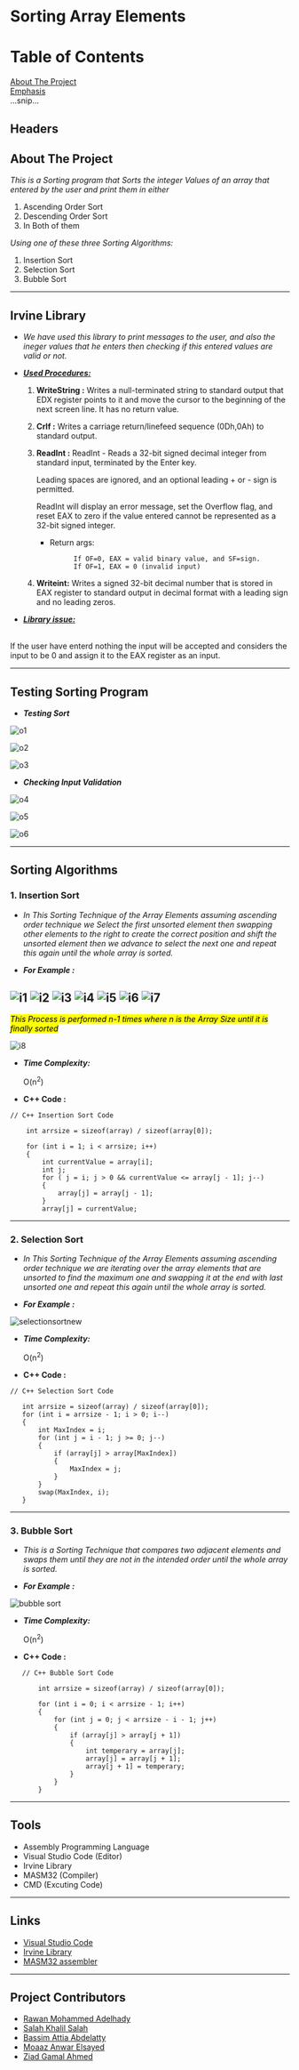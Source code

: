 <!--Bassim Attia
Rawan Mohammed
Ziad Gamal
Salah Khalil
Moaaz Anwar-->

# Sorting Array Elements
# Table of Contents  
[About The Project](#About-The-Project)  
[Emphasis](#emphasis)  
...snip...    
<a name="headers"/>
## Headers
## About The Project
*This is a Sorting program that Sorts the integer Values of an array that entered by the user 
and print them in either*
1. Ascending Order Sort
2. Descending Order Sort
3. In Both of them

*Using one of these three Sorting Algorithms:*
1. Insertion Sort
2. Selection Sort
3. Bubble Sort
***
## Irvine Library
* *We have used this library to print messages to the user, and also the ineger values that he enters then checking if this entered values are valid or not.*

* ***<ins>Used Procedures:</ins>***
    1. **WriteString :**  Writes a null-terminated string to standard output that EDX register points to it and move the cursor to the beginning of the next screen line. It has no return value.
    2. **Crlf :** Writes a carriage return/linefeed sequence (0Dh,0Ah) to standard output.
    3. **ReadInt :** ReadInt - Reads a 32-bit signed decimal integer from standard input, terminated by the Enter key.

        Leading spaces are ignored, and an optional leading + or - sign is permitted.

         ReadInt will display an error message, set the Overflow flag, and reset EAX to zero if the value entered cannot be represented as a 32-bit signed integer.

         - Return args:
         
                     If OF=0, EAX = valid binary value, and SF=sign.
                     If OF=1, EAX = 0 (invalid input)
                     
    4. **Writeint:** Writes a signed 32-bit decimal number that is stored in EAX register to standard output in decimal format with a leading sign and no leading zeros.
* ***<ins>Library issue:</ins>***
<br>
         If the user have enterd nothing the input will be accepted and considers the input to be 0 and assign it to the EAX register as an input.
         
         
***

## Testing Sorting Program
* ***Testing Sort***

![o1](https://user-images.githubusercontent.com/47761503/148268481-39473cd7-f20e-4ce4-b25c-d9352417b174.PNG)

![o2](https://user-images.githubusercontent.com/47761503/148268525-d818368d-865f-410b-b7ac-247867a48c38.PNG)

![o3](https://user-images.githubusercontent.com/47761503/148270028-cc44f6b3-2ea0-4c4e-b41e-89088e28792f.PNG)

* ***Checking Input Validation***

![o4](https://user-images.githubusercontent.com/47761503/148270335-d8da02c1-8c5d-4cb7-979e-fece182c515a.PNG)

![o5](https://user-images.githubusercontent.com/47761503/148270378-98ce29f8-85a7-4b2a-ae35-a02145218b4b.PNG)

![o6](https://user-images.githubusercontent.com/47761503/148270423-69523d4d-0c73-420b-9da4-7d7dbd5c4647.PNG)


***

## Sorting Algorithms
### 1. Insertion Sort 

*   *In This Sorting Technique of the Array Elements assuming ascending order technique we Select the first unsorted element then swapping other elements to the right to create the correct position and shift the unsorted element then we advance to select the next one and repeat this again until the whole array is sorted.*


* **_For Example :_**

![i1](https://user-images.githubusercontent.com/47761503/148007906-2e9e987e-635e-4888-8c17-b017cb5035e2.PNG)
![i2](https://user-images.githubusercontent.com/47761503/148007911-2bad673b-f755-4520-bffa-59f4e615d36f.PNG)
![i3](https://user-images.githubusercontent.com/47761503/148007913-a9ec273d-658e-4fb1-be69-5f74e7b5a2fb.PNG)
![i4](https://user-images.githubusercontent.com/47761503/148007914-641eabde-3408-42f4-8c90-3d5783cf0e8b.PNG)
![i5](https://user-images.githubusercontent.com/47761503/148007919-5a2d96c5-1d4e-4a8c-9470-f2172e88efdb.PNG)
![i6](https://user-images.githubusercontent.com/47761503/148007920-02e106eb-a4ef-4592-918e-a9fdac42a86a.PNG)
![i7](https://user-images.githubusercontent.com/47761503/148007922-084cb7a8-855a-416d-9272-7a95b1728917.PNG)
---
 <mark> *This Process is performed n-1 times where n is the Array Size until it is finally sorted* </mark>
    
![i8](https://user-images.githubusercontent.com/47761503/148007905-de837187-0d55-40ca-b745-930ac06fe01b.PNG)

*  **_Time Complexity:_**
    
     O(n<sup>2</sup>)
     
 * **C++ Code :**
 
```
// C++ Insertion Sort Code

	int arrsize = sizeof(array) / sizeof(array[0]);

	for (int i = 1; i < arrsize; i++)
	{
		int currentValue = array[i];
		int j;
		for ( j = i; j > 0 && currentValue <= array[j - 1]; j--)
		{
			array[j] = array[j - 1];
		}
		array[j] = currentValue;

```
***

### 2. Selection Sort 

*   *In This Sorting Technique of the Array Elements assuming ascending order technique we are iterating over the array elements that are unsorted to find the maximum one and swapping it at the end with last unsorted one and repeat this again until the whole array is sorted.*


* **_For Example :_**

![selectionsortnew](https://user-images.githubusercontent.com/47761503/147995391-86e05f72-c24f-4dfd-a00a-4b119f74577c.png)

*  **_Time Complexity:_**
    
     O(n<sup>2</sup>)
     
 * **C++ Code :**
 ```
// C++ Selection Sort Code

	int arrsize = sizeof(array) / sizeof(array[0]);
	for (int i = arrsize - 1; i > 0; i--)
	{
		int MaxIndex = i;
		for (int j = i - 1; j >= 0; j--)
		{
			if (array[j] > array[MaxIndex])
			{
				MaxIndex = j;
			}
		}
		swap(MaxIndex, i);
	}

```
***

### 3. Bubble Sort

*   *This is a Sorting Technique that compares two adjacent elements and swaps them until they are not in the intended order until the whole array is sorted.*


* **_For Example :_**

![bubble sort](https://user-images.githubusercontent.com/47761503/148011706-3e334a1e-9e12-4ec8-ab23-a7effd0445c9.png)


*  **_Time Complexity:_**
    
     O(n<sup>2</sup>)
     
 * **C++ Code :**
 ```
	// C++ Bubble Sort Code

		int arrsize = sizeof(array) / sizeof(array[0]);

		for (int i = 0; i < arrsize - 1; i++)
		{
			for (int j = 0; j < arrsize - i - 1; j++)
			{
				if (array[j] > array[j + 1])
				{
					int temperary = array[j];
					array[j] = array[j + 1];
					array[j + 1] = temperary;
				}
			}
		}

```
***
## Tools
* Assembly Programming Language
* Visual Studio Code (Editor)
* Irvine Library
* MASM32 (Compiler)
* CMD (Excuting Code)

***
## Links

* [ Visual Studio Code ](https://code.visualstudio.com/Download)
* [ Irvine Library ](http://csc.csudh.edu/mmccullough/asm/help/index.html?page=source%2Fmacros32%2Fmdumpmem.htm)
* [ MASM32 assembler ](https://www.masm32.com)

***
## Project Contributors
* [Rawan Mohammed Adelhady](https://github.com/rawanmohammed99/)
* [Salah Khalil Salah](https://github.com/SalahKhalil1/)
* [Bassim Attia Abdelatty](https://github.com/Baccem/)
* [Moaaz Anwar Elsayed](https://github.com/moaaz1010/)
* [Ziad Gamal Ahmed](https://github.com/ziiadgamal/)

